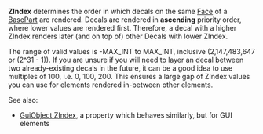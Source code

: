 **ZIndex** determines the order in which decals on the same
[Face](https://create.roblox.com/docs/reference/engine/classes/Decal#Face) of a [BasePart](https://create.roblox.com/docs/reference/engine/classes/BasePart) are rendered. Decals are rendered in
**ascending** priority order, where lower values are rendered first.
Therefore, a decal with a higher ZIndex renders later (and on top of)
other Decals with lower ZIndex.

The range of valid values is -MAX_INT to MAX_INT, inclusive (2,147,483,647
or (2^31 - 1)). If you are unsure if you will need to layer an decal
between two already-existing decals in the future, it can be a good idea
to use multiples of 100, i.e. 0, 100, 200. This ensures a large gap of
ZIndex values you can use for elements rendered in-between other elements.

See also:

- [GuiObject.ZIndex](https://create.roblox.com/docs/reference/engine/classes/GuiObject#ZIndex), a property which behaves similarly, but for GUI
  elements